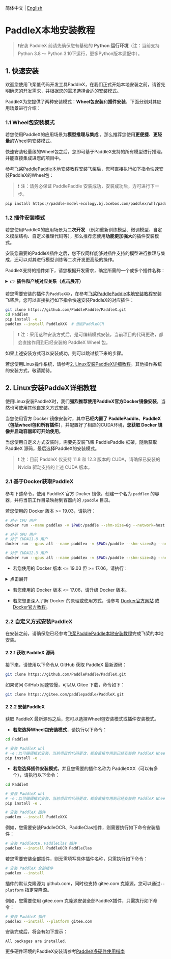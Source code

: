 简体中文 | [English](installation_en.md)

# PaddleX本地安装教程
> ❗安装 PaddleX 前请先确保您有基础的 **Python 运行环境**（注：当前支持Python 3.8 ～ Python 3.10下运行，更多Python版本适配中）。
## 1. 快速安装
欢迎您使用飞桨低代码开发工具PaddleX，在我们正式开始本地安装之前，请首先明确您的开发需求，并根据您的需求选择合适的安装模式。

PaddleX为您提供了两种安装模式：**Wheel包安装**和**插件安装**，下面分别对其应用场景进行介绍：

### 1.1 Wheel包安装模式
若您使用PaddleX的应用场景为**模型推理与集成** ，那么推荐您使用**更便捷**、**更轻量**的Wheel包安装模式。

快速安装轻量级的Wheel包之后，您即可基于PaddleX支持的所有模型进行推理，并能直接集成进您的项目中。

参考[飞桨PaddlePaddle本地安装教程](paddlepaddle_install.md)安装飞桨后，您可直接执行如下指令快速安装PaddleX的Wheel包：

> ❗ 注：请务必保证 PaddlePaddle 安装成功，安装成功后，方可进行下一步。

```bash
pip install https://paddle-model-ecology.bj.bcebos.com/paddlex/whl/paddlex-3.0.0b1-py3-none-any.whl
```
### 1.2 插件安装模式
若您使用PaddleX的应用场景为**二次开发** （例如重新训练模型、微调模型、自定义模型结构、自定义推理代码等），那么推荐您使用**功能更加强大**的插件安装模式。

安装您需要的PaddleX插件之后，您不仅同样能够对插件支持的模型进行推理与集成，还可以对其进行模型训练等二次开发更高级的操作。

PaddleX支持的插件如下，请您根据开发需求，确定所需的一个或多个插件名称：

<details>
  <summary>👉 <b>插件和产线对应关系（点击展开）</b></summary>

|模型产线|模块|对应插件|
|-|-|-|
|通用图像分类|图像分类|`PaddleClas`|
|通用目标检测|目标检测|`PaddleDetection`|
|通用语义分割|语义分割|`PaddleSeg`|
|通用实例分割|实例分割|`PaddleDetection`|
|通用OCR|文本检测<br>文本识别|`PaddleOCR`|
|通用表格识别|版面区域检测<br>表格结构识别<br>文本检测<br>文本识别|`PaddleOCR`<br>`PaddleDetection`|
|文档场景信息抽取v3|表格结构识别<br>版面区域检测<br>文本检测<br>文本识别<br>印章文本检测<br>文本图像矫正<br>文档图像方向分类|`PaddleOCR`<br>`PaddleDetection`<br>`PaddleClas` |
|时序预测|时序预测模块|`PaddleTS`|
|时序异常检测|时序异常检测模块|`PaddleTS`|
|时序分类|时序分类模块|`PaddleTS`|
|通用多标签分类|图像多标签分类|`PaddleClas`|
|小目标检测|小目标检测|`PaddleDetection`|
|图像异常检测|无监督异常检测|`PaddleSeg`|

</details>



若您需要安装的插件为`PaddleXXX`，在参考[飞桨PaddlePaddle本地安装教程](paddlepaddle_install.md)安装飞桨后，您可以直接执行如下指令快速安装PaddleX的对应插件：

```bash
git clone https://github.com/PaddlePaddle/PaddleX.git
cd PaddleX
pip install -e .
paddlex --install PaddleXXX  # 例如PaddleOCR
```

> ❗ 注：采用这种安装方式后，是可编辑模式安装，当前项目的代码更改，都会直接作用到已经安装的 PaddleX Wheel 包。

如果上述安装方式可以安装成功，则可以跳过接下来的步骤。

若您使用Linux操作系统，请参考[2. Linux安装PaddleX详细教程](#2-linux安装paddex详细教程)。其他操作系统的安装方式，敬请期待。

## 2. Linux安装PaddeX详细教程
使用Linux安装PaddleX时，我们**强烈推荐使用PaddleX官方Docker镜像安装**，当然也可使用其他自定义方式安装。

当您使用官方 Docker 镜像安装时，其中**已经内置了 PaddlePaddle、PaddleX（包括wheel包和所有插件）**，并配置好了相应的CUDA环境，**您获取 Docker 镜像并启动容器即可开始使用**。

当您使用自定义方式安装时，需要先安装飞桨 PaddlePaddle 框架，随后获取 PaddleX 源码，最后选择PaddleX的安装模式。

> ❗ 注：目前 PaddleX 仅支持 11.8 和 12.3 版本的 CUDA，请确保已安装的 Nvidia 驱动支持的上述 CUDA 版本。

### 2.1 基于Docker获取PaddleX
参考下述命令，使用 PaddleX 官方 Docker 镜像，创建一个名为 `paddlex` 的容器，并将当前工作目录映射到容器内的 `/paddle` 目录。

若您使用的 Docker 版本 >= 19.03，请执行：

```bash
# 对于 CPU 用户
docker run --name paddlex -v $PWD:/paddle --shm-size=8g --network=host -it ccr-2vdh3abv-pub.cnc.bj.baidubce.com/paddlex/paddlex:paddlex3.0.0b1-paddlepaddle3.0.0b1-cpu /bin/bash

# 对于 GPU 用户
# 对于 CUDA11.8 用户
docker run --gpus all --name paddlex -v $PWD:/paddle --shm-size=8g --network=host -it ccr-2vdh3abv-pub.cnc.bj.baidubce.com/paddlex/paddlex:paddlex3.0.0b1-paddlepaddle3.0.0b1-gpu-cuda11.8-cudnn8.6-trt8.5 /bin/bash

# 对于 CUDA12.3 用户
docker run --gpus all --name paddlex -v $PWD:/paddle --shm-size=8g --network=host -it ccr-2vdh3abv-pub.cnc.bj.baidubce.com/paddlex/paddlex:paddlex3.0.0b1-paddlepaddle3.0.0b1-gpu-cuda12.3-cudnn9.0-trt8.6 /bin/bash
```

* 若您使用的 Docker 版本 <= 19.03 但 >= 17.06，请执行：

<details>
   <summary> 点击展开</summary>

```bash
# 对于 CPU 用户
docker run --name paddlex -v $PWD:/paddle --shm-size=8g --network=host -it ccr-2vdh3abv-pub.cnc.bj.baidubce.com/paddlex/paddlex:paddlex3.0.0b1-paddlepaddle3.0.0b1-cpu /bin/bash

# 对于 GPU 用户
# 对于 CUDA11.8 用户
nvidia-docker run --name paddlex -v $PWD:/paddle --shm-size=8g --network=host -it ccr-2vdh3abv-pub.cnc.bj.baidubce.com/paddlex/paddlex:paddlex3.0.0b1-paddlepaddle3.0.0b1-gpu-cuda11.8-cudnn8.6-trt8.5 /bin/bash

# 对于 CUDA12.3 用户
nvidia-docker run --name paddlex -v $PWD:/paddle --shm-size=8g --network=host -it ccr-2vdh3abv-pub.cnc.bj.baidubce.com/paddlex/paddlex:paddlex3.0.0b1-paddlepaddle3.0.0b1-gpu-cuda12.3-cudnn9.0-trt8.6 /bin/bash
```

</details>

* 若您使用的 Docker 版本 <= 17.06，请升级 Docker 版本。

* 若您想更深入了解 Docker 的原理或使用方式，请参考 [Docker官方网站](https://www.docker.com/) 或 [Docker官方教程](https://docs.docker.com/get-started/)。

### 2.2 自定义方式安装PaddleX
在安装之前，请确保您已经参考[飞桨PaddlePaddle本地安装教程](paddlepaddle_install.md)完成飞桨的本地安装。

#### 2.2.1 获取 PaddleX 源码
接下来，请使用以下命令从 GitHub 获取 PaddleX 最新源码：

```bash
git clone https://github.com/PaddlePaddle/PaddleX.git
```
如果访问 GitHub 网速较慢，可以从 Gitee 下载，命令如下：

```bash
git clone https://gitee.com/paddlepaddle/PaddleX.git
```
#### 2.2.2 安装PaddleX
获取 PaddleX 最新源码之后，您可以选择Wheel包安装模式或插件安装模式。

* **若您选择Wheel包安装模式**，请执行以下命令：

```bash
cd PaddleX

# 安装 PaddleX whl
# -e：以可编辑模式安装，当前项目的代码更改，都会直接作用到已经安装的 PaddleX Wheel
pip install -e .
```
* **若您选择插件安装模式**，并且您需要的插件名称为 PaddleXXX（可以有多个），请执行以下命令：

```bash
cd PaddleX

# 安装 PaddleX whl
# -e：以可编辑模式安装，当前项目的代码更改，都会直接作用到已经安装的 PaddleX Wheel
pip install -e .

# 安装 PaddleX 插件
paddlex --install PaddleXXX
```
例如，您需要安装PaddleOCR、PaddleClas插件，则需要执行如下命令安装插件：

```bash
# 安装 PaddleOCR、PaddleClas 插件
paddlex --install PaddleOCR PaddleClas
```
若您需要安装全部插件，则无需填写具体插件名称，只需执行如下命令：

```bash
# 安装 PaddleX 全部插件
paddlex --install
```
插件的默认克隆源为  github.com，同时也支持 gitee.com 克隆源，您可以通过`--platform` 指定克隆源。

例如，您需要使用 gitee.com 克隆源安装全部PaddleX插件，只需执行如下命令：

```bash
# 安装 PaddleX 插件
paddlex --install --platform gitee.com
```
安装完成后，将会有如下提示：

```
All packages are installed.
```
更多硬件环境的PaddleX安装请参考[PaddleX多硬件使用指南](../other_devices_support/multi_devices_use_guide.md)
